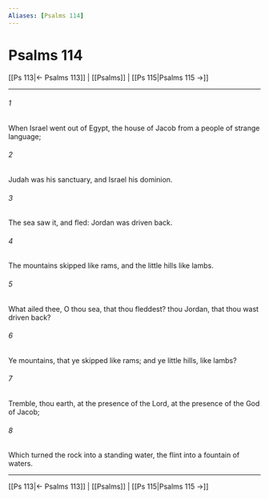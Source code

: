 ```yaml
---
Aliases: [Psalms 114]
---
```

# Psalms 114

[[Ps 113|← Psalms 113]] | [[Psalms]] | [[Ps 115|Psalms 115 →]]
***



###### 1 
When Israel went out of Egypt, the house of Jacob from a people of strange language; 

###### 2 
Judah was his sanctuary, and Israel his dominion. 

###### 3 
The sea saw it, and fled: Jordan was driven back. 

###### 4 
The mountains skipped like rams, and the little hills like lambs. 

###### 5 
What ailed thee, O thou sea, that thou fleddest? thou Jordan, that thou wast driven back? 

###### 6 
Ye mountains, that ye skipped like rams; and ye little hills, like lambs? 

###### 7 
Tremble, thou earth, at the presence of the Lord, at the presence of the God of Jacob; 

###### 8 
Which turned the rock into a standing water, the flint into a fountain of waters.

***
[[Ps 113|← Psalms 113]] | [[Psalms]] | [[Ps 115|Psalms 115 →]]
